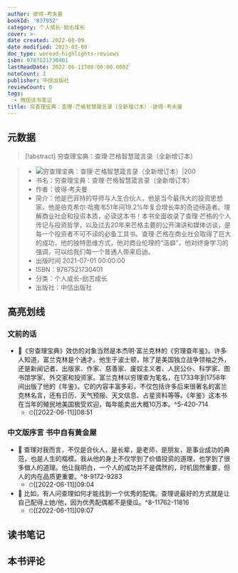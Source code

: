 ```yaml
---
author: 彼得·考夫曼
bookId: '837932'
category: 个人成长-励志成长
cover: >-
date created: 2022-08-09
date modified: 2023-03-08
doc_type: weread-highlights-reviews
isbn: 9787521730401
lastReadDate: 2022-06-11T00:00:00.000Z
noteCount: 3
publisher: 中信出版社
reviewCount: 0
tags:
  - 微信读书笔记
title: 穷查理宝典：查理·芒格智慧箴言录（全新增订本）-彼得·考夫曼
---
```


## 元数据

>[!abstract] 穷查理宝典：查理·芒格智慧箴言录（全新增订本）

> - ![穷查理宝典：查理·芒格智慧箴言录（全新增订本）|200](https://wfqqreader-1252317822.image.myqcloud.com/cover/932/837932/t7_837932.jpg)
> - 书名：穷查理宝典：查理·芒格智慧箴言录（全新增订本）
> - 作者：彼得·考夫曼
> - 简介：他是巴菲特的导师与人生合伙人，他是当今最伟大的投资思想家，他是伯克希尔·哈撒韦51年间19.2%年复合增长率的奇迹缔造者。理解商业社会和投资本质，必读这本书！本书全面收录了查理·芒格的个人传记与投资哲学，以及过去20年来芒格主要的公开演讲和媒体访谈，是每一个投资者不可不读的必备工具书。查理·芒格在商业社会取得了巨大的成功，他的独特思维方式，他对商业伦理的“洁癖”，他对终身学习的强调，可以给我们每一个普通人带来启迪。
> - 出版时间 2021-07-01 00:00:00
> - ISBN：9787521730401
> - 分类：个人成长-励志成长
> - 出版社：中信出版社

## 高亮划线

### 文前的话

- 📌《穷查理宝典》效仿的对象当然是本杰明·富兰克林的《穷理查年鉴》。许多人知道，富兰克林是个通才。他生于波士顿，除了是美国独立战争领袖之外，还是新闻记者、出版家、作家、慈善家、废奴主义者、人民公仆、科学家、图书馆学家、外交家和投资家。富兰克林以穷理查为笔名，在1733年到1758年间出版了他的《年鉴》。它的内容丰富多彩，不仅包括许多后来很著名的富兰克林名言，还有日历、天气预报、天文信息、占星资料等等。《年鉴》这本书在当年的殖民地美国极受欢迎，每年能卖出大概10万本。^5-420-714
	- ⏱[[2022-06-11]]08:51

### 中文版序言 书中自有黄金屋

- 📌 查理对我而言，不仅是合伙人，是长辈，是老师，是朋友，是事业成功的典范，也是人生的楷模。我从他的身上不仅学到了价值投资的道理，也学到了很多做人的道理。他让我明白，一个人的成功并不是偶然的，时机固然重要，但人的内在品质更重要。^8-9172-9283
	- ⏱[[2022-06-11]]09:04
- 📌 比如，有人问查理如何才能找到一个优秀的配偶。查理说最好的方式就是让自己配得上她/他，因为优秀配偶都不是傻瓜。^8-11762-11816
	- ⏱[[2022-06-11]]09:07

## 读书笔记

## 本书评论
